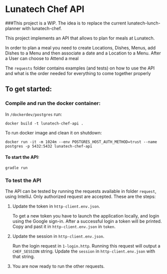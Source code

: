 # Lunatech Chef API

###This project is a WIP. The idea is to replace the current lunatech-lunch-planner with lunatech-chef.



This project implements an API that allows to plan for meals at Lunatech.

In order to plan a meal you need to create Locations, Dishes, Menus, add Dishes to a Menu and then associate a date and a Location to a Menu.
After a User can choose to Attend a meal

The `requests` folder contains examples (and tests) on how to use the API and what is the order needed for everything to come together properly

## To get started:

### Compile and run the docker container:

In `/dockerdev/postgres` run:

```aidl
docker build -t lunatech-chef-api .
```
To run docker image and clean it on shutdown:
```aidl
docker run -it -m 1024m --env POSTGRES_HOST_AUTH_METHOD=trust --name postgres -p 5432:5432 lunatech-chef-api
```

#### To start the API:
```aidl
gradle run
```

### To test the API
The API can be tested by running the requests available in folder `request`, using IntelliJ.
Only authorized request are accepted. These are the steps:

1. Update the token in `http-client.env.json`.

    To get a new token you have to launch the application locally, and login using the Google sign-in.
After a successful login a token will be printed. Copy and past it in `http-client.env.json` in `token`.

2. Update the session in `http-client.env.json`.

    Run the login request in `1-login.http`.
Running this request will output a `CHEF_SESSION` string. Update the `session` in `http-client.env.json` with that string.

3. You are now ready to run the other requests.
